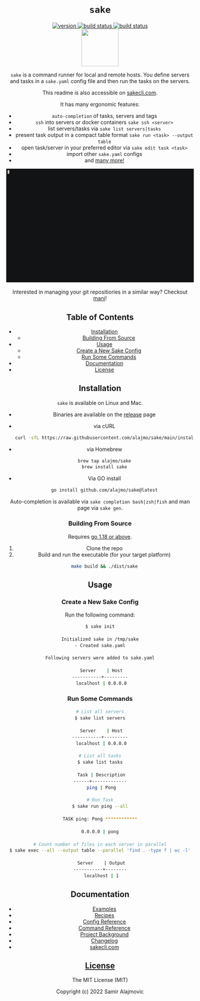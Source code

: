 <h1 align="center"><code>sake</code></h1>

<div align="center">
  <a href="https://github.com/alajmo/sake/releases">
    <img src="https://img.shields.io/github/release-pre/alajmo/sake.svg" alt="version">
  </a>

  <a href="https://github.com/alajmo/sake/actions">
    <img src="https://github.com/alajmo/sake/workflows/Build/badge.svg" alt="build status">
  </a>

  <a href="https://img.shields.io/badge/license-MIT-green">
    <img src="https://img.shields.io/badge/license-MIT-green" alt="build status">
  </a>

<br>

<img src="./res/logo.svg" width="100" height="100" align="center"/>

`sake` is a command runner for local and remote hosts. You define servers and tasks in a `sake.yaml` config file and then run the tasks on the servers.

This readme is also accessible on [sakecli.com](https://sakecli.com/).

It has many ergonomic features:

- `auto-completion` of tasks, servers and tags
- `ssh` into servers or docker containers `sake ssh <server>`
- list servers/tasks via `sake list servers|tasks`
- present task output in a compact table format `sake run <task> --output table`
- open task/server in your preferred editor via `sake edit task <task>`
- import other `sake.yaml` configs
- and [many more!](docs/recipes.md)

![demo](res/output.gif)

Interested in managing your git repositiories in a similar way? Checkout [mani](https://github.com/alajmo/mani)!

## Table of Contents

- [Installation](#installation)
  - [Building From Source](#building-from-source)
- [Usage](#usage)
  - [Create a New Sake Config](#create-a-new-sake-config)
  - [Run Some Commands](#run-some-commands)
- [Documentation](#documentation)
- [License](#license)

## Installation

`sake` is available on Linux and Mac.

* Binaries are available on the [release](https://github.com/alajmo/sake/releases) page

* via cURL
  ```sh
  curl -sfL https://raw.githubusercontent.com/alajmo/sake/main/install.sh | sh
  ```

* via Homebrew
  ```sh
  brew tap alajmo/sake
  brew install sake
  ```

* Via GO install
    ```sh
    go install github.com/alajmo/sake@latest
    ```

Auto-completion is available via `sake completion bash|zsh|fish` and man page via `sake gen`.

### Building From Source

Requires [go 1.18 or above](https://golang.org/doc/install).

1. Clone the repo
2. Build and run the executable (for your target platform)
    ```sh
    make build && ./dist/sake
    ```

## Usage

### Create a New Sake Config

Run the following command:

```bash
$ sake init

Initialized sake in /tmp/sake
- Created sake.yaml

Following servers were added to sake.yaml

 Server    | Host
-----------+---------
 localhost | 0.0.0.0
```

### Run Some Commands

```bash
# List all servers
$ sake list servers

 Server    | Host
-----------+---------
 localhost | 0.0.0.0

# List all tasks
$ sake list tasks

 Task | Description
------+-------------
 ping | Pong

# Run Task
$ sake run ping --all

TASK ping: Pong ************

0.0.0.0 | pong

# Count number of files in each server in parallel
$ sake exec --all --output table --parallel 'find . -type f | wc -l'

 Server    | Output
-----------+--------
 localhost | 1
```

## Documentation

- [Examples](docs/examples.md)
- [Recipes](docs/recipes.md)
- [Config Reference](docs/config-reference.md)
- [Command Reference](docs/command-reference.md)
- [Project Background](docs/project-background.md)
- [Changelog](docs/changelog.md)
- [sakecli.com](https://sakecli.com/)

## [License](LICENSE)

The MIT License (MIT)

Copyright (c) 2022 Samir Alajmovic
